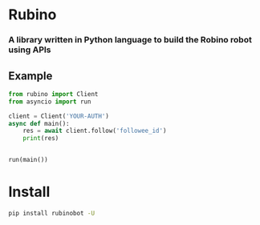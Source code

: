 # Rubino
### A library written in Python language to build the Robino robot using APIs


## Example
```python
from rubino import Client
from asyncio import run

client = Client('YOUR-AUTH')
async def main():
    res = await client.follow('followee_id')
    print(res)


run(main())
```


# Install
```bash
pip install rubinobot -U
```

